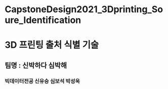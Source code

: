 # CapstoneDesign2021_3Dprinting_Soure_Identification
# 3D 프린팅 출처 식별 기술

## 팀명 : 신박하다 심박해
### 빅데이터전공 신유승 심보석 박성욱
